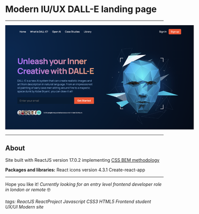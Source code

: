# Modern IU/UX DALL-E landing page

---


<img
  src="https://github.com/ma-94/react_landing_page/blob/main/dalle.png"
  alt="Alt text"
  title="Data Visualisation"
  style="display: inline-block; margin: 0 auto; max-width: 600px">
  
  ---

## About 

Site built with ReactJS version 17.0.2 implementing [CSS BEM methodology](https://sparkbox.com/foundry/bem_by_example)


**Packages and libraries:**
React icons version 4.3.1
Create-react-app



---
Hope you like it! 
*Currently looking for an entry level frontend developer role in london or remote* 🤓



###### tags: ReactJS ReactProject Javascript CSS3 HTML5 Frontend student UX/UI Modern site
